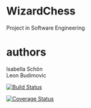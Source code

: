 # WizardChess
Project in Software Engineering

# authors
Isabella Schön \
Leon Budimovic

[![Build Status](https://travis-ci.com/IsabellaSchoen/WizardChess.svg?branch=master)](https://travis-ci.com/IsabellaSchoen/WizardChess)

[![Coverage Status](https://coveralls.io/repos/github/IsabellaSchoen/WizardChess/badge.svg?branch=master)](https://coveralls.io/github/IsabellaSchoen/WizardChess?branch=master)

